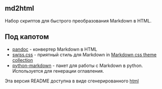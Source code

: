 md2html
-------

Набор скриптов для быстрого преобразования Markdown в HTML.

Под капотом
-----------

 * [pandoc](http://pandoc.org/) - конвертер Markdown в HTML
 * [swiss.css](https://github.com/jasonm23/markdown-css-themes/blob/gh-pages/swiss.css) - приятный стиль для Markdown in [Markdown css theme collection](https://github.com/jasonm23/markdown-css-themes)
 * [python-markdown](https://pypi.python.org/pypi/Markdown) - пакет для работы с Markdown в python. 
   Используется для генерации оглавления.

Эта версия README доступна в виде сгенерированного [html](http://eagafonov.github.io/md2html/README.html)




